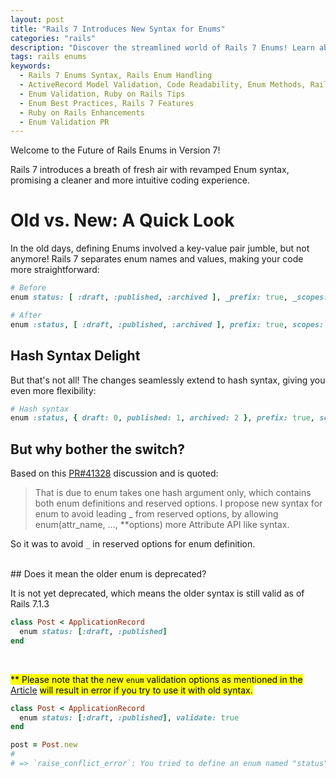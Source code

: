 ```yaml
---
layout: post
title: "Rails 7 Introduces New Syntax for Enums"
categories: "rails"
description: "Discover the streamlined world of Rails 7 Enums! Learn about the new syntax, separate enum names and values, and embrace key-value pairs for enhanced code clarity. Dive into the article for a quick tour of these changes and unlock the power of simplified Ruby on Rails development."
tags: rails enums
keywords:
  - Rails 7 Enums Syntax, Rails Enum Handling
  - ActiveRecord Model Validation, Code Readability, Enum Methods, Rails Development Updates
  - Enum Validation, Ruby on Rails Tips
  - Enum Best Practices, Rails 7 Features
  - Ruby on Rails Enhancements
  - Enum Validation PR
---
```


Welcome to the Future of Rails Enums in Version 7!

Rails 7 introduces a breath of fresh air with revamped Enum syntax, promising a cleaner and more intuitive coding experience.

# Old vs. New: A Quick Look

In the old days, defining Enums involved a key-value pair jumble, but not anymore! Rails 7 separates enum names and values, making your code more straightforward:

```ruby
# Before
enum status: [ :draft, :published, :archived ], _prefix: true, _scopes: false

# After
enum :status, [ :draft, :published, :archived ], prefix: true, scopes: false

```

## Hash Syntax Delight

But that's not all! The changes seamlessly extend to hash syntax, giving you even more flexibility:

```ruby
# Hash syntax
enum :status, { draft: 0, published: 1, archived: 2 }, prefix: true, scopes: false

```

## But why bother the switch?

Based on this [PR#41328](https://github.com/rails/rails/pull/41328) discussion and is quoted:
>
> That is due to enum takes one hash argument only, which contains both
> enum definitions and reserved options.
> I propose new syntax for enum to avoid leading _ from reserved
> options, by allowing enum(attr_name, ..., **options) more Attribute
> API like syntax.

So it was to avoid `_` in reserved options for enum definition.

<br/>
## Does it mean the older enum is deprecated?

It is not yet deprecated, which means the older syntax is still valid as of Rails 7.1.3

```ruby
class Post < ApplicationRecord
  enum status: [:draft, :published]
end
```
<br/>

<mark>** Please note that the new `enum` validation options as mentioned in the</mark> [Article](/rails/2024/02/03/rails-7.1-enum-validation.html) <mark>will result in error if you try to use it with old syntax.</mark>

```ruby
class Post < ApplicationRecord
  enum status: [:draft, :published], validate: true
end

post = Post.new
#
# => `raise_conflict_error`: You tried to define an enum named "status" on the model "Post", but this will generate a instance method "draft?", which is already defined by another enum. (ArgumentError)
```




